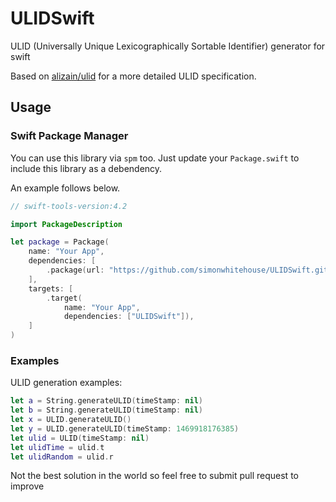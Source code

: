 # ULIDSwift

ULID (Universally Unique Lexicographically Sortable Identifier) generator for swift

Based on [alizain/ulid](https://github.com/alizain/ulid) for a more detailed ULID specification.

## Usage

### Swift Package Manager

You can use this library via `spm` too. Just update your `Package.swift` to include this library as a debendency.

An example follows below.

```swift
// swift-tools-version:4.2

import PackageDescription

let package = Package(
    name: "Your App",
    dependencies: [
        .package(url: "https://github.com/simonwhitehouse/ULIDSwift.git", from: "1.0.0"),
    ],
    targets: [
        .target(
            name: "Your App",
            dependencies: ["ULIDSwift"]),
    ]
)
```

### Examples

ULID generation examples:

```swift
let a = String.generateULID(timeStamp: nil)
let b = String.generateULID(timeStamp: nil)
let x = ULID.generateULID()
let y = ULID.generateULID(timeStamp: 1469918176385)
let ulid = ULID(timeStamp: nil)
let ulidTime = ulid.t
let ulidRandom = ulid.r
```

Not the best solution in the world so feel free to submit pull request to improve
